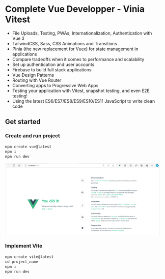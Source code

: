 # Complete Vue Developper - Vinia Vitest

- File Uploads, Testing, PWAs, Internationalization, Authentication with Vue 3
- TailwindCSS, Sass, CSS Animations and Transitions
- Pinia (the new replacement for Vuex) for state management in applications
- Compare tradeoffs when it comes to performance and scalability
- Set up authentication and user accounts
- Firebase to build full stack applications
- Vue Design Patterns
- Routing with Vue Router
- Converting apps to Progressive Web Apps
- Testing your application with Vitest, snapshot testing, and even E2E testing!
- Using the latest ES6/ES7/ES8/ES9/ES10/ES11 JavaScript to write clean code


## Get started

### Create and run project
```
npm create vue@latest
npm i
npm run dev
```

<img src="/pictures/init.png" title="architecture"  width="900">

### Implement Vite
```
npm create vite@latest
cd project_name
npm i
npm run dev
```